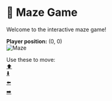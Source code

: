 # 🧩 Maze Game  
Welcome to the interactive maze game!

**Player position:** (0, 0)  
![Maze](https://recognize-instructor-criteria-other.trycloudflare.com/images/pos_0_0.png?t=1760502510164)

Use these to move:  
[⬆️](https://recognize-instructor-criteria-other.trycloudflare.com/move/0_0_w)  
[⬇️](https://recognize-instructor-criteria-other.trycloudflare.com/move/0_0_s)  
[⬅️](https://recognize-instructor-criteria-other.trycloudflare.com/move/0_0_a)  
[➡️](https://recognize-instructor-criteria-other.trycloudflare.com/move/0_0_d)

